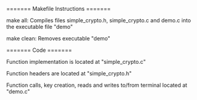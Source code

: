 ======= Makefile Instructions =======

make all: 
	Compiles files simple_crypto.h, simple_crypto.c and demo.c into the executable file "demo"

make clean: 
	Removes executable "demo"


======= Code =======
	
Function implementation is located at "simple_crypto.c"

Function headers are located at "simple_crypto.h"

Function calls, key creation, reads and writes to/from terminal located at "demo.c"

	
